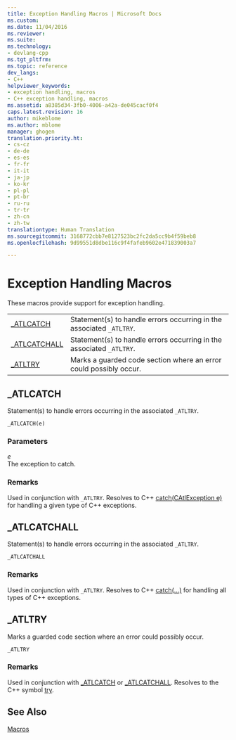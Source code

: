 ```yaml
---
title: Exception Handling Macros | Microsoft Docs
ms.custom: 
ms.date: 11/04/2016
ms.reviewer: 
ms.suite: 
ms.technology:
- devlang-cpp
ms.tgt_pltfrm: 
ms.topic: reference
dev_langs:
- C++
helpviewer_keywords:
- exception handling, macros
- C++ exception handling, macros
ms.assetid: a8385d34-3fb0-4006-a42a-de045cacf0f4
caps.latest.revision: 16
author: mikeblome
ms.author: mblome
manager: ghogen
translation.priority.ht:
- cs-cz
- de-de
- es-es
- fr-fr
- it-it
- ja-jp
- ko-kr
- pl-pl
- pt-br
- ru-ru
- tr-tr
- zh-cn
- zh-tw
translationtype: Human Translation
ms.sourcegitcommit: 3168772cbb7e8127523bc2fc2da5cc9b4f59beb8
ms.openlocfilehash: 9d99551d8dbe116c9f4fafeb9602e471839003a7

---
```

# Exception Handling Macros
These macros provide support for exception handling.  
  
|||  
|-|-|  
|[_ATLCATCH](#_atlcatch)|Statement(s) to handle errors occurring in the associated `_ATLTRY`.|  
|[_ATLCATCHALL](#_atlcatchall)|Statement(s) to handle errors occurring in the associated `_ATLTRY`.|  
|[_ATLTRY](#_atltry)|Marks a guarded code section where an error could possibly occur.|  
  
##  <a name="_atlcatch"></a>  _ATLCATCH  
 Statement(s) to handle errors occurring in the associated `_ATLTRY`.  
  
```
_ATLCATCH(e)
```  
  
### Parameters  
 *e*  
 The exception to catch.  
  
### Remarks  
 Used in conjunction with `_ATLTRY`. Resolves to C++ [catch(CAtlException e)](../../cpp/try-throw-and-catch-statements-cpp.md) for handling a given type of C++ exceptions.  
  
##  <a name="_atlcatchall"></a>  _ATLCATCHALL  
 Statement(s) to handle errors occurring in the associated `_ATLTRY`.  
  
```
_ATLCATCHALL
```  
  
### Remarks  
 Used in conjunction with `_ATLTRY`. Resolves to C++ [catch(...)](../../cpp/try-throw-and-catch-statements-cpp.md) for handling all types of C++ exceptions.  
  
##  <a name="_atltry"></a>  _ATLTRY  
 Marks a guarded code section where an error could possibly occur.  
  
```
_ATLTRY
```  
  
### Remarks  
 Used in conjunction with [_ATLCATCH](#_atlcatch) or [_ATLCATCHALL](#_atlcatchall). Resolves to the C++ symbol [try](../../cpp/try-throw-and-catch-statements-cpp.md).  
  
## See Also  
 [Macros](../../atl/reference/atl-macros.md)



<!--HONumber=Jan17_HO1-->


